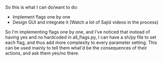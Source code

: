 So this is what I can do/want to do:

- Implement flags one by one
- Design GUI and integrate it (Watch a lot of Sajid videos in the process)

So I'm implementing flags one by one, and I've noticed that instead of having yes and no hardcoded in all_flags.py, I can have a sh/py file to set each flag, and thus add more complexity to every parameter setting. This can be used mainly to tell them what'd be the consequences of their actions, and ask them yes/no there.
